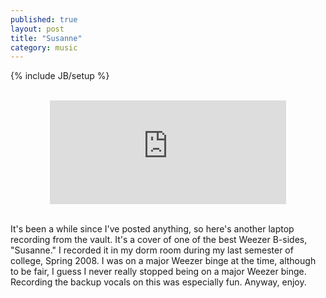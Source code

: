 ```yaml
---
published: true
layout: post
title: "Susanne"
category: music
---
```


{% include JB/setup %}

<br>
<center>
<iframe width="75%" height="166" scrolling="no" frameborder="no" src="https://w.soundcloud.com/player/?url=https%3A//api.soundcloud.com/tracks/200593652&amp;color=ff5500&amp;auto_play=false&amp;hide_related=false&amp;show_comments=true&amp;show_user=true&amp;show_reposts=false"></iframe>
</center>
<br>

It's been a while since I've posted anything, so here's another laptop recording from the vault. It's a cover of one of the best Weezer B-sides, "Susanne." I recorded it in my dorm room during my last semester of college, Spring 2008. I was on a major Weezer binge at the time, although to be fair, I guess I never really stopped being on a major Weezer binge. Recording the backup vocals on this was especially fun. Anyway, enjoy.

